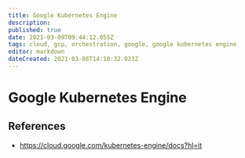 ```yaml
---
title: Google Kubernetes Engine
description: 
published: true
date: 2021-03-09T09:44:12.055Z
tags: cloud, gcp, orchestration, google, google kubernetes engine
editor: markdown
dateCreated: 2021-03-08T14:10:32.023Z
---
```


# Google Kubernetes Engine
## References
- https://cloud.google.com/kubernetes-engine/docs?hl=it